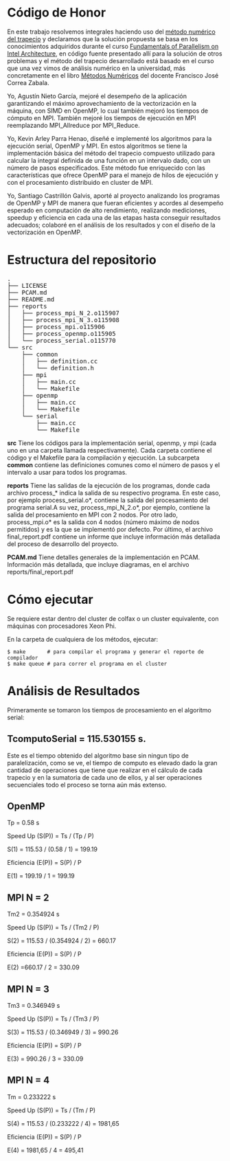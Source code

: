 # Código de Honor

En este trabajo resolvemos integrales haciendo uso del [método numérico del trapecio](https://www.geogebra.org/m/qfsWGKKp) y declaramos que la solución propuesta se basa en los conocimientos adquiridos durante el curso [Fundamentals of Parallelism on Intel Architecture](https://www.coursera.org/learn/parallelism-ia/), en código fuente presentado allí para la solución de otros problemas y el método del trapecio desarrollado está basado en el curso que una vez vimos de análisis numérico en la universidad, más concretamente en el libro [Métodos Numéricos](http://www.eafit.edu.co/cultura-eafit/fondo-editorial/colecciones/Paginas/metodos-numericos.aspx) del docente Francisco José Correa Zabala.

Yo, Agustín Nieto García, mejoré el desempeño de la aplicación garantizando el máximo aprovechamiento de la vectorización en la máquina, con SIMD en OpenMP, lo cual también mejoró los tiempos de cómputo en MPI. También mejoré los tiempos de ejecución en MPI reemplazando MPI_Allreduce por MPI_Reduce.

Yo, Kevin Arley Parra Henao, diseñé e implementé los algoritmos para la ejecución serial, OpenMP y MPI. En estos algoritmos se tiene la implementación básica del método del trapecio compuesto utilizado para calcular la integral definida de una función en un intervalo dado, con un número de pasos especificados. Este método fue enriquecido con las características que ofrece OpenMP para el manejo de hilos de ejecución y con el procesamiento distribuido en cluster de MPI.

Yo, Santiago Castrillón Galvis, aporté al proyecto analizando los programas de OpenMP y MPI de manera que fueran eficientes y acordes al desempeño esperado en computación de alto rendimiento, realizando mediciones, speedup y eficiencia en cada una de las etapas hasta conseguir resultados adecuados; colaboré en el análisis de los resultados y con el diseño de la vectorización en OpenMP.

# Estructura del repositorio
<pre>
.
├── LICENSE
├── PCAM.md
├── README.md
├── reports
│   ├── process_mpi_N_2.o115907
│   ├── process_mpi_N_3.o115908
│   ├── process_mpi.o115906
│   ├── process_openmp.o115905
│   └── process_serial.o115770
└── src
    ├── common
    │   ├── definition.cc
    │   └── definition.h
    ├── mpi
    │   ├── main.cc
    │   └── Makefile
    ├── openmp
    │   ├── main.cc
    │   └── Makefile
    └── serial
        ├── main.cc
        └── Makefile
</pre>
**src** Tiene los códigos para la implementación serial, openmp, y mpi (cada uno en una carpeta llamada respectivamente). Cada carpeta contiene el código y el Makefile para la compilación y ejecución. La subcarpeta **common** contiene las definiciones comunes como el número de pasos y el intervalo a usar para todos los programas.

**reports** Tiene las salidas de la ejecución de los programas, donde cada archivo process_* indica la salida de su respectivo programa. En este caso, por ejemplo process_serial.o*, contiene la salida del procesamiento del programa serial.A su vez, process_mpi_N_2.o*, por ejemplo, contiene la salida del procesamiento en MPI con 2 nodos. Por otro lado, process_mpi.o* es la salida con 4 nodos (número máximo de nodos permitidos) y es la que se implementó por defecto. Por último, el archivo final_report.pdf contiene un informe que incluye información  más detallada del proceso de desarrollo del proyecto.

**PCAM.md** Tiene detalles generales de la implementación en PCAM. Información más detallada, que incluye diagramas, en el archivo reports/final_report.pdf

# Cómo ejecutar

Se requiere estar dentro del cluster de colfax o un cluster equivalente, con máquinas con procesadores Xeon Phi.

En la carpeta de cualquiera de los métodos, ejecutar:

    $ make       # para compilar el programa y generar el reporte de compilador
    $ make queue # para correr el programa en el cluster

# Análisis de Resultados

Primeramente se tomaron los tiempos de procesamiento en el algoritmo serial:

## TcomputoSerial = 115.530155 s.

Este es el tiempo obtenido del algoritmo base sin ningun tipo de paralelización, como se ve, el tiempo de computo es elevado dado la gran cantidad de operaciones que tiene que realizar en el cálculo de cada trapecio y en la sumatoria de cada uno de ellos, y al ser operaciones secuenciales todo el proceso se torna aún más extenso.

## OpenMP

Tp = 0.58 s

Speed Up (S(P)) = Ts / (Tp / P)

S(1) = 115.53 / (0.58 / 1) = 199.19

Eficiencia (E(P)) = S(P) / P 

E(1) = 199.19 / 1 = 199.19

## MPI N = 2

Tm2 = 0.354924 s

Speed Up (S(P)) = Ts / (Tm2 / P)

S(2) = 115.53 / (0.354924 / 2) = 660.17

Eficiencia (E(P)) = S(P) / P 

E(2) =660.17 / 2 = 330.09

## MPI N = 3

Tm3 = 0.346949 s

Speed Up (S(P)) = Ts / (Tm3 / P)

S(3) = 115.53 / (0.346949 / 3) = 990.26

Eficiencia (E(P)) = S(P) / P 

E(3) = 990.26 / 3 = 330.09

## MPI N = 4

Tm = 0.233222 s

Speed Up (S(P)) = Ts / (Tm / P)

S(4) = 115.53 / (0.233222 / 4) =  1981,65

Eficiencia (E(P)) = S(P) / P 

E(4) = 1981,65 / 4 = 495,41

